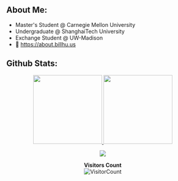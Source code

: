 <!-- <h1 align="center">Hello 👋, I'm Bill Hu 🎯️🚀️</h1> -->


## **About Me:**

- Master's Student @ Carnegie Mellon University
- Undergraduate @ ShanghaiTech University
- Exchange Student @ UW-Madison
- 🔭 https://about.billhu.us


## **Github Stats:**


<p align="center">
<a href="https://github.com/billhu0">
  <img height="180em" src="https://github-readme-stats-eight-theta.vercel.app/api?username=billhu0&show_icons=true&theme=algolia&include_all_commits=true&count_private=true&hide=contribs,issues"/>
  <img height="180em" src="https://github-readme-stats-eight-theta.vercel.app/api/top-langs/?username=billhu0&layout=compact&langs_count=8&theme=algolia"/>
</a>
</p>

<p align = 'center'> <img src= 'https://capsule-render.vercel.app/api?type=rect&color=gradient&height=2.5'/></p>

<div align="center">

**Visitors Count**  
![VisitorCount](https://profile-counter.glitch.me/{billhu0}/count.svg)

</div>
